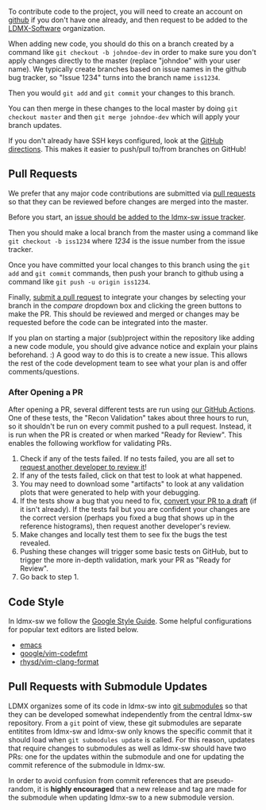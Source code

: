 To contribute code to the project, you will need to create an account on [github](https://github.com/) if you don't have one already, and then request to be added to the [LDMX-Software](https://github.com/orgs/LDMX-Software/) organization.

When adding new code, you should do this on a branch created by a command like `git checkout -b johndoe-dev` in order to make sure you don't apply changes directly to the master (replace "johndoe" with your user name).  We typically create branches based on issue names in the github bug tracker, so "Issue 1234" turns into the branch name `iss1234`.

Then you would `git add` and `git commit` your changes to this branch.

You can then merge in these changes to the local master by doing `git checkout master` and then `git merge johndoe-dev` which will apply your branch updates.

If you don't already have SSH keys configured, look at the [GitHub directions](https://help.github.com/en/github/authenticating-to-github/generating-a-new-ssh-key-and-adding-it-to-the-ssh-agent). This makes it easier to push/pull to/from branches on GitHub!

## Pull Requests

We prefer that any major code contributions are submitted via [pull requests](https://help.github.com/articles/creating-a-pull-request/) so that they can be reviewed before changes are merged into the master.

Before you start, an [issue should be added to the ldmx-sw issue tracker](https://github.com/LDMXAnalysis/ldmx-sw/issues/new).

Then you should make a local branch from the master using a command like `git checkout -b iss1234` where _1234_ is the issue number from the issue tracker.

Once you have committed your local changes to this branch using the `git add` and `git commit` commands, then push your branch to github using a command like `git push -u origin iss1234`.

Finally, [submit a pull request](https://github.com/LDMX-Software/ldmx-sw/compare) to integrate your changes by selecting your branch in the _compare_ dropdown box and clicking the green buttons to make the PR.  This should be reviewed and merged or changes may be requested before the code can be integrated into the master.

If you plan on starting a major (sub)project within the repository like adding a new code module, you should give advance notice and explain your plains beforehand. :) A good way to do this is to create a new issue. This allows the rest of the code development team to see what your plan is and offer comments/questions.

### After Opening a PR
After opening a PR, several different tests are run using [our GitHub Actions](https://github.com/LDMX-Software/ldmx-sw/actions). One of these tests, the "Recon Validation" takes about three hours to run, so it shouldn't be run on every commit pushed to a pull request. Instead, it is run when the PR is created or when marked "Ready for Review". This enables the following workflow for validating PRs.

1. Check if any of the tests failed. If no tests failed, you are all set to [request another developer to review it](https://docs.github.com/en/github/collaborating-with-pull-requests/proposing-changes-to-your-work-with-pull-requests/requesting-a-pull-request-review)!
2. If any of the tests failed, click on that test to look at what happened.
3. You may need to download some "artifacts" to look at any validation plots that were generated to help with your debugging.
4. If the tests show a bug that you need to fix, [convert your PR to a draft](https://docs.github.com/en/github/collaborating-with-pull-requests/proposing-changes-to-your-work-with-pull-requests/changing-the-stage-of-a-pull-request#converting-a-pull-request-to-a-draft) (if it isn't already). If the tests fail but you are confident your changes are the correct version (perhaps you fixed a bug that shows up in the reference histograms), then request another developer's review.
5. Make changes and locally test them to see fix the bugs the test revealed.
6. Pushing these changes will trigger some basic tests on GitHub, but to trigger the more in-depth validation, mark your PR as "Ready for Review".
7. Go back to step 1.

## Code Style
In ldmx-sw we follow the [Google Style Guide](https://google.github.io/styleguide/cppguide.html). Some helpful configurations for popular text editors are listed below.

- [emacs](https://raw.githubusercontent.com/google/styleguide/gh-pages/google-c-style.el)
- [google/vim-codefmt](https://github.com/google/vim-codefmt)
- [rhysd/vim-clang-format](https://github.com/rhysd/vim-clang-format)

## Pull Requests with Submodule Updates
LDMX organizes some of its code in ldmx-sw into 
[git submodules](https://git-scm.com/book/en/v2/Git-Tools-Submodules) so that they
can be developed somewhat independently from the central ldmx-sw repository.
From a `git` point of view, these git submodules are separate entitites from
ldmx-sw and ldmx-sw only knows the specific commit that it should load when
`git submodules update` is called. For this reason, updates that require changes
to submodules as well as ldmx-sw should have two PRs: one for the updates within
the submodule and one for updating the commit reference of the submodule in 
ldmx-sw.

In order to avoid confusion from commit references that are pseudo-random, it
is **highly encouraged** that a new release and tag are made for the submodule
when updating ldmx-sw to a new submodule version.
